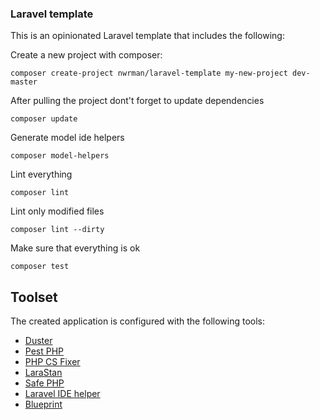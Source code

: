 ### Laravel template

This is an opinionated Laravel template that includes the following:

Create a new project with composer:

    composer create-project nwrman/laravel-template my-new-project dev-master

After pulling the project dont't forget to update dependencies

    composer update

Generate model ide helpers

    composer model-helpers 

Lint everything

    composer lint

Lint only modified files

    composer lint --dirty

Make sure that everything is ok

    composer test

## Toolset

The created application is configured with the following tools:

- [Duster](https://github.com/tighten/duster)
- [Pest PHP](https://pestphp.com)
- [PHP CS Fixer](https://github.com/FriendsOfPHP/PHP-CS-Fixer)
- [LaraStan](https://github.com/nunomaduro/larastan)
- [Safe PHP](https://github.com/thecodingmachine/safe)
- [Laravel IDE helper](https://github.com/barryvdh/laravel-ide-helper)
- [Blueprint](https://github.com/laravel-shift/blueprint)
